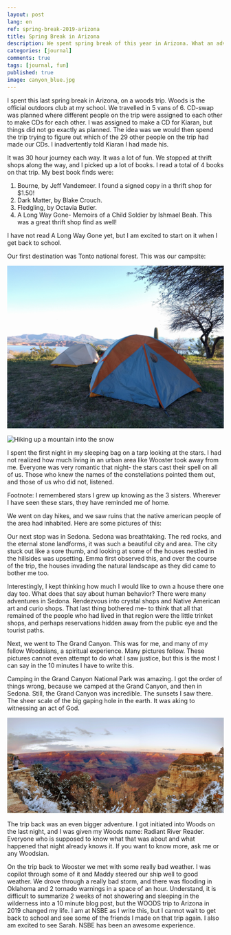 ```yaml
---
layout: post
lang: en
ref: spring-break-2019-arizona
title: Spring Break in Arizona 
description: We spent spring break of this year in Arizona. What an adventure that was! Mooning, camping under the moon, hiking, and many thrift shop adventures.
categories: [journal]
comments: true
tags: [journal, fun]
published: true
image: canyon_blue.jpg
---
```


I spent this last spring break in Arizona, on a woods trip. Woods is the official outdoors club at my school. We travelled in 5 vans of 6.  CD-swap was planned where different people on the trip were assigned to each other to make CDs for each other. I was assigned to make a CD for Kiaran, but things did not go exactly as planned. The idea was we would then spend the trip trying to figure out which of the 29 other people on the trip had made our CDs. I inadvertently told Kiaran I had made his.

It was  30 hour journey each way. It was a lot of fun. We stopped at thrift shops along the way, and I picked up a lot of books. I read a total of 4 books on that trip. My best book finds were:

1. Bourne, by Jeff Vandemeer. I found a signed copy in a thrift shop for $1.50!
2. Dark Matter, by Blake Crouch.
3. Fledgling, by Octavia Butler.
4. A Long Way Gone- Memoirs of a Child Soldier by Ishmael Beah. This was a great thrift shop find as well!

I have not read A Long Way Gone yet, but I am excited to start on it when I get back to school.

Our first destination was Tonto national forest. This was our campsite:

![Our campsite in Tonto national forest](/img/campsite.jpg)

![Hiking up a mountain into the snow](/img/hiking_snow.gif)

I spent the first night in my sleeping bag on a tarp looking at the stars. I had not realized how much living in an urban area like Wooster took away from me. Everyone was very romantic that night- the stars cast their spell on all of us. Those who knew the names of the constellations pointed them out, and those of us who did not, listened.

Footnote: I remembered stars I grew up knowing as the 3 sisters. Wherever I have seen these stars, they have reminded me of home.

We went on day hikes, and we saw ruins that the native american people of the area had inhabited. Here are some pictures of this:



Our next stop was in Sedona. Sedona was breathtaking. The red rocks, and the eternal stone landforms, it was such a beautiful city and area. The city stuck out like a sore thumb, and looking at some of the houses nestled in the hillsides was upsetting. Emma first observed this, and over the course of the trip, the houses invading the natural landscape as they did came to bother me too. 

Interestingly, I kept thinking how much I would like to own a house there one day too. What does that say about human behavior? There were many adventures in Sedona. Rendezvous into crystal shops and Native American art and curio shops. That last thing bothered me- to think that all that remained of the people who had lived in that region were the little trinket shops, and perhaps reservations hidden away from the public eye and the tourist paths.

Next, we went to The Grand Canyon. This was for me, and many of my fellow Woodsians, a spiritual experience. Many pictures follow. These pictures cannot even attempt to do what I saw justice, but this is the most I can say in the 10 minutes I have to write this.

Camping in the Grand Canyon National Park was amazing. I got the order of things wrong, because we camped at the Grand Canyon, and then in Sedona. Still, the Grand Canyon was incredible. The sunsets I saw there. The sheer scale of the big gaping hole in the earth. It was aking to witnessing an act of God.

![The Grand Canyon](/img/canyon.jpg)

The trip back was an even bigger adventure. I got initiated into Woods on the last night, and I was given my Woods name: Radiant River Reader. Everyone who is supposed to know what that was about and what happened that night already knows it. If you want to know more, ask me or any Woodsian. 

On the trip back to Wooster we met with some really bad weather. I was copilot through some of it and Maddy steered our ship well to good weather. We drove through a really bad storm, and there was flooding in Oklahoma and 2 tornado warnings in a space of an hour. Understand, it is difficult to summarize 2 weeks of not showering and sleeping in the wilderness into a 10 minute blog post, but the WOODS trip to Arizona in 2019 changed my life. I am at NSBE as I write this, but I cannot wait to get back to school and see some of the friends I made on that trip again. I also am excited to see Sarah. NSBE has been an awesome experience.